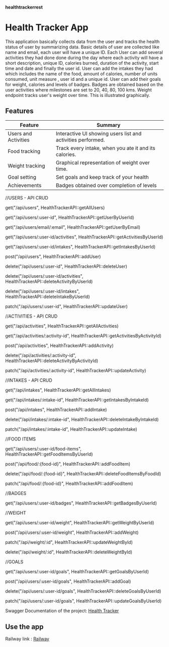 #### healthtrackerrest

# Health Tracker App

This application basically collects data from the user and tracks the health status of user by summarizing data.
Basic details of user are collected like name and email, each user will have a unique ID.
Each User can add several activities they had done done during the day where each activity will have a short description, unique ID, calories burned, duration of the activity, start time and date and finally the user id.
User can add the intakes they had which includes the name of the food, amount of calories, number of units consumed, unit measure , user id and a unique id.
User can add their goals for weight, calories and levels of badges.
Badges are obtained based on the user activities where milestones are set to 20, 40, 80, 100 kms.
Weight endpoint tracks user's weight over time. This is illustrated graphically.



## Features

| Feature                                | Summary                                                                                                                                                                                                                                                     |
|----------------------------------------|-------------------------------------------------------------------------------------------------------------------------------------------------------------------------------------------------------------------------------------------------------------|
| Users and Activities | Interactive UI showing users list and activities performed. |
| Food tracking | Track every intake, when you ate it and its calories. |
| Weight tracking | Graphical representation of weight over time. |
| Goal setting | Set goals and keep track of your health |
| Achievements | Badges obtained over completion of levels |



//USERS - API CRUD

get("/api/users", HealthTrackerAPI::getAllUsers)

get("/api/users/:user-id", HealthTrackerAPI::getUserByUserId)

get("/api/users/email/:email", HealthTrackerAPI::getUserByEmail)

get("/api/users/:user-id/activities", HealthTrackerAPI::getActivitiesByUserId)

get("/api/users/:user-id/intakes", HealthTrackerAPI::getIntakesByUserId)

post("/api/users", HealthTrackerAPI::addUser)

delete("/api/users/:user-id", HealthTrackerAPI::deleteUser)

delete("/api/users/:user-id/activities", HealthTrackerAPI::deleteActivityByUserId)

delete("/api/users/:user-id/intakes", HealthTrackerAPI::deleteIntakeByUserId)

patch("/api/users/:user-id", HealthTrackerAPI::updateUser)

//ACTIVITIES - API CRUD

get("/api/activities", HealthTrackerAPI::getAllActivities)

get("/api/activities/:activity-id", HealthTrackerAPI::getActivitiesByActivityId)

post("/api/activities", HealthTrackerAPI::addActivity)

delete("/api/activities/:activity-id", HealthTrackerAPI::deleteActivityByActivityId)

patch("/api/activities/:activity-id", HealthTrackerAPI::updateActivity)

//INTAKES - API CRUD

get("/api/intakes", HealthTrackerAPI::getAllIntakes)

get("/api/intakes/:intake-id", HealthTrackerAPI::getIntakesByIntakeId)

post("/api/intakes", HealthTrackerAPI::addIntake)

delete("/api/intakes/:intake-id", HealthTrackerAPI::deleteIntakeByIntakeId)

patch("/api/intakes/:intake-id", HealthTrackerAPI::updateIntake)

//FOOD ITEMS 

get("/api/users/:user-id/food-items", HealthTrackerAPI::getFoodItemsByUserId)

post("/api/food/:{food-id}", HealthTrackerAPI::addFoodItem) 

delete("/api/food/:{food-id}", HealthTrackerAPI::deleteFoodItemsByFoodId) 

patch("/api/food/:{food-id}", HealthTrackerAPI::addFoodItem) 

//BADGES

get("/api/users/:user-id/badges", HealthTrackerAPI::getBadgesByUserId)

//WEIGHT

get("/api/users/:user-id/weight", HealthTrackerAPI::getWeightByUserId)

post("/api/users/:user-id/weight", HealthTrackerAPI::addWeight)

patch("/api/weight/:id", HealthTrackerAPI::updateWeightById)

delete("/api/weight/:id", HealthTrackerAPI::deleteWeightById)

//GOALS

get("/api/users/:user-id/goals", HealthTrackerAPI::getGoalsByUserId)

post("/api/users/:user-id/goals", HealthTrackerAPI::addGoal)

delete("/api/users/:user-id/goals", HealthTrackerAPI::deleteGoalsByUserId)

patch("/api/users/:user-id/goals", HealthTrackerAPI::updateGoalsByUserId)




Swagger Documentation of the project: [Health Tracker](https://health-tracker-20100677.herokuapp.com/swagger-ui)

## Use the app
Railway link : [Railway](https://healthtrackerrest-production-9807.up.railway.app/)


